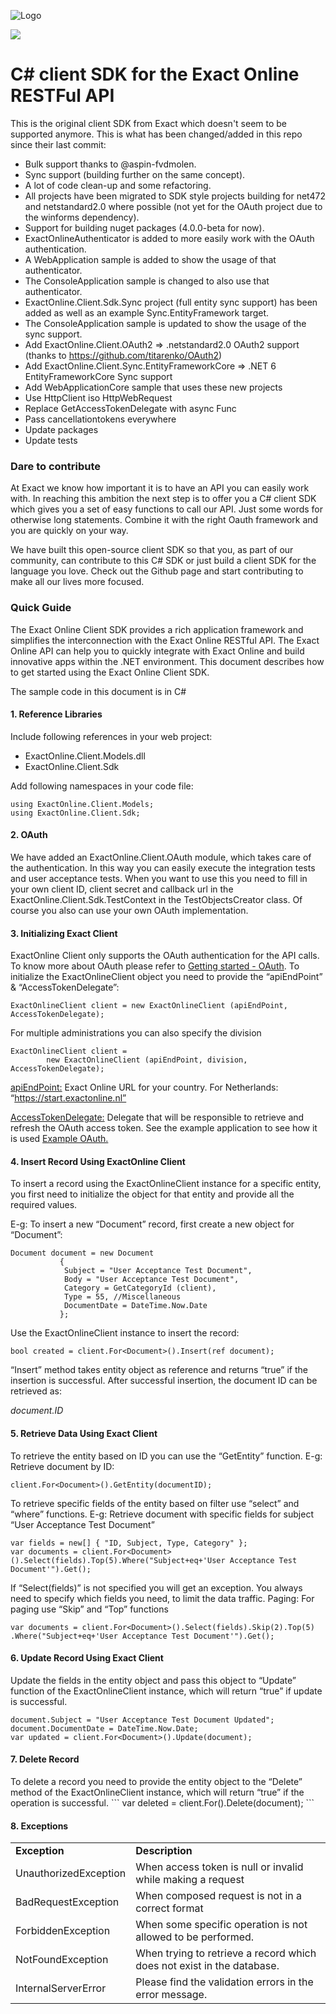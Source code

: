 ![Logo](https://apps.exactonline.com/content/css/images/exact-logo-red.png)

[![](https://img.shields.io/nuget/v/ExactOnline.Client.Sdk.svg)](https://www.nuget.org/packages/ExactOnline.Client.Sdk)

C# client SDK for the Exact Online RESTFul API
===============

This is the original client SDK from Exact which doesn't seem to be supported anymore.
This is what has been changed/added in this repo since their last commit:

* Bulk support thanks to @aspin-fvdmolen.
* Sync support (building further on the same concept).
* A lot of code clean-up and some refactoring.
* All projects have been migrated to SDK style projects building for net472 and netstandard2.0 where possible (not yet for the OAuth project due to the winforms dependency).
* Support for building nuget packages (4.0.0-beta for now).
* ExactOnlineAuthenticator is added to more easily work with the OAuth authentication.
* A WebApplication sample is added to show the usage of that authenticator.
* The ConsoleApplication sample is changed to also use that authenticator.
* ExactOnline.Client.Sdk.Sync project (full entity sync support) has been added as well as an example Sync.EntityFramework target.
* The ConsoleApplication sample is updated to show the usage of the sync support.
* Add ExactOnline.Client.OAuth2 => .netstandard2.0 OAuth2 support (thanks to https://github.com/titarenko/OAuth2)
* Add ExactOnline.Client.Sync.EntityFrameworkCore => .NET 6 EntityFrameworkCore Sync support
* Add WebApplicationCore sample that uses these new projects
* Use HttpClient iso HttpWebRequest
* Replace GetAccessTokenDelegate with async Func
* Pass cancellationtokens everywhere
* Update packages
* Update tests

<h3>Dare to contribute</h3>

At Exact we know how important it is to have an API you can easily work with. In reaching this ambition the next step is to offer you a C# client SDK which gives you a set of easy functions to call our API. Just some words for otherwise long statements. Combine it with the right Oauth framework and you are quickly on your way.

We have built this open-source client SDK so that you, as part of our community, can contribute to this C# SDK or just build a client SDK for the language you love. Check out the Github page and start contributing to make all our lives more focused.

<h3>Quick Guide</h3>

The Exact Online Client SDK provides a rich application framework and simplifies the interconnection with the Exact Online RESTful API. The Exact Online API can help you to quickly integrate with Exact Online and build innovative apps within the .NET environment. This document describes how to get started using the Exact Online Client SDK. 

The sample code in this document is in C#

<h4>1.	Reference Libraries</h4>

Include following references in your web project:
- ExactOnline.Client.Models.dll
- ExactOnline.Client.Sdk

Add following namespaces in your code file:
```
using ExactOnline.Client.Models;
using ExactOnline.Client.Sdk;
```

<h4>2.  OAuth</h4>
We have added an ExactOnline.Client.OAuth module, which takes care of the authentication. In this way you can easily execute the integration tests and user acceptance tests. When you want to use this you need to fill in your own client ID, client secret and callback url in the ExactOnline.Client.Sdk.TestContext in the TestObjectsCreator class. Of course you also can use your own OAuth implementation. 

<h4>3.	Initializing Exact Client </h4>

ExactOnline Client only supports the OAuth authentication for the API calls. To know more about OAuth please refer to <a href="https://developers.exactonline.com/#Getting started.html%3FTocPath%3DAuthorization%2520(OAuth2)%7C_____0">Getting started - OAuth</a>. To initialize the ExactOnlineClient object you need to provide the “apiEndPoint” & “AccessTokenDelegate”:
```
ExactOnlineClient client = new ExactOnlineClient (apiEndPoint, AccessTokenDelegate);
```

For multiple administrations you can also specify the division

```
ExactOnlineClient client = 
        new ExactOnlineClient (apiEndPoint, division, AccessTokenDelegate);
```

<u>apiEndPoint:</u> Exact Online URL for your country. For Netherlands: “https://start.exactonline.nl”

<u>AccessTokenDelegate:</u> Delegate that will be responsible to retrieve and refresh the OAuth access token. See the example application to see how it is used <a href="https://github.com/exactonline/exactonline-api-dotnet-client/blob/master/src/ConsoleApplication/Program.cs">Example OAuth.</a>

<h4>4.	Insert Record Using ExactOnline Client </h4>
To insert a record using the ExactOnlineClient instance for a specific entity, you first need to initialize the object for that entity and provide all the required values.

E-g: To insert a new “Document” record, first create a new object for “Document”:
```
Document document = new Document
		   {
			Subject = "User Acceptance Test Document",
			Body = "User Acceptance Test Document",
			Category = GetCategoryId (client),
			Type = 55, //Miscellaneous
			DocumentDate = DateTime.Now.Date
		   };
```

Use the ExactOnlineClient instance to insert the record:
```
bool created = client.For<Document>().Insert(ref document);
```

“Insert” method takes entity object as reference and returns “true” if the insertion is successful.
After successful insertion, the document ID can be retrieved as:

<i>document.ID</i>

<h4>5.	Retrieve Data Using Exact Client </h4>

To retrieve the entity based on ID you can use the “GetEntity” function. E-g: Retrieve document by ID: 
```
client.For<Document>().GetEntity(documentID);
```

To retrieve specific fields of the entity based on filter use “select” and “where” functions. E-g: Retrieve document with specific fields for subject “User Acceptance Test Document”
```
var fields = new[] { "ID, Subject, Type, Category" };
var documents = client.For<Document>().Select(fields).Top(5).Where("Subject+eq+'User Acceptance Test Document'").Get();
```
If  “Select(fields)” is not specified you will get an exception. You always need to specify which fields you need, to limit the data traffic.
Paging: For paging use “Skip” and “Top” functions
```
var documents = client.For<Document>().Select(fields).Skip(2).Top(5)
.Where("Subject+eq+'User Acceptance Test Document'").Get();
```

<h4>6.	Update Record Using Exact Client</h4>

Update the fields in the entity object and pass this object to “Update” function of the ExactOnlineClient instance, which will return “true” if update is successful.
```
document.Subject = "User Acceptance Test Document Updated";
document.DocumentDate = DateTime.Now.Date;
var updated = client.For<Document>().Update(document);
```

<h4>7.	Delete Record</h4>
To delete a record you need to provide the entity object to the “Delete” method of the ExactOnlineClient instance, which will return “true” if the operation is successful.
```
var deleted = client.For<Document>().Delete(document);
```

<h4>8.	Exceptions</h4>
<table>
<tr><td><b>Exception</b></td>		<td><b>Description</b></td></tr>
<tr><td>UnauthorizedException</td>	<td>When access token is null or invalid while making a request</td></tr>
<tr><td>BadRequestException</td>	<td>When composed request is not in a correct format</td></tr>
<tr><td>ForbiddenException</td>	<td>When some specific operation is not allowed to be performed.</td></tr>
<tr><td>NotFoundException</td>	<td>When trying to retrieve a record which does not exist in the database.</td></tr>
<tr><td>InternalServerError</td>	<td>Please find the validation errors in the error message.</td></tr>
</table>
